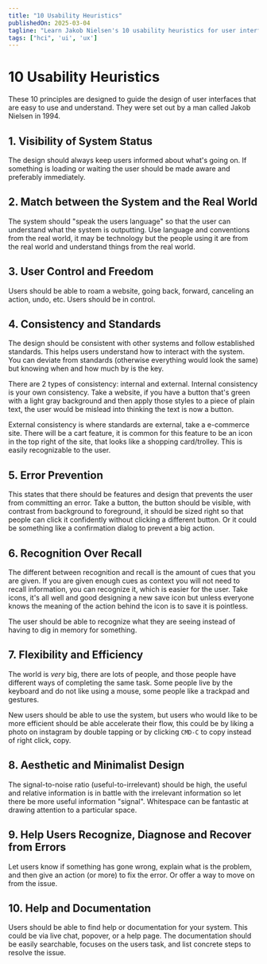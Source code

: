 ```yaml
---
title: "10 Usability Heuristics"
publishedOn: 2025-03-04
tagline: "Learn Jakob Nielsen's 10 usability heuristics for user interface design"
tags: ["hci", 'ui', 'ux']
---
```


# 10 Usability Heuristics

These 10 principles are designed to guide the design of user interfaces that are
easy to use and understand. They were set out by a man called Jakob Nielsen in
1994.

## 1. Visibility of System Status

The design should always keep users informed about what's going on. If something
is loading or waiting the user should be made aware and preferably immediately.

## 2. Match between the System and the Real World

The system should "speak the users language" so that the user can understand
what the system is outputting. Use language and conventions from the real world,
it may be technology but the people using it are from the real world and
understand things from the real world.

## 3. User Control and Freedom

Users should be able to roam a website, going back, forward, canceling an
action, undo, etc. Users should be in control.

## 4. Consistency and Standards

The design should be consistent with other systems and follow established
standards. This helps users understand how to interact with the system. You can
deviate from standards (otherwise everything would look the same) but knowing
when and how much by is the key.

There are 2 types of consistency: internal and external. Internal consistency is
your own consistency. Take a website, if you have a button that's green with a
light gray background and then apply those styles to a piece of plain text, the
user would be mislead into thinking the text is now a button.

External consistency is where standards are external, take a e-commerce site.
There will be a cart feature, it is common for this feature to be an icon in the
top right of the site, that looks like a shopping card/trolley. This is easily
recognizable to the user.

## 5. Error Prevention

This states that there should be features and design that prevents the user from
committing an error. Take a button, the button should be visible, with contrast
from background to foreground, it should be sized right so that people can click
it confidently without clicking a different button. Or it could be something
like a confirmation dialog to prevent a big action.

## 6. Recognition Over Recall

The different between recognition and recall is the amount of cues that you are
given. If you are given enough cues as context you will not need to recall
information, you can recognize it, which is easier for the user. Take icons,
it's all well and good designing a new save icon but unless everyone knows the
meaning of the action behind the icon is to save it is pointless.

The user should be able to recognize what they are seeing instead of having to
dig in memory for something.

## 7. Flexibility and Efficiency

The world is *very* big, there are lots of people, and those people have
different ways of completing the same task. Some people live by the keyboard and
do not like using a mouse, some people like a trackpad and gestures.

New users should be able to use the system, but users who would like to be more
efficient should be able accelerate their flow, this could be by liking a photo
on instagram by double tapping or by clicking `CMD-C` to copy instead of right
click, copy.

## 8. Aesthetic and Minimalist Design

The signal-to-noise ratio (useful-to-irrelevant) should be high, the useful and
relative information is in battle with the irrelevant information so let there
be more useful information "signal". Whitespace can be fantastic at drawing
attention to a particular space.

## 9. Help Users Recognize, Diagnose and Recover from Errors

Let users know if something has gone wrong, explain what is the problem, and
then give an action (or more) to fix the error. Or offer a way to move on from
the issue.

## 10. Help and Documentation

Users should be able to find help or documentation for your system. This could
be via live chat, popover, or a help page. The documentation should be easily
searchable, focuses on the users task, and list concrete steps to resolve the
issue.
